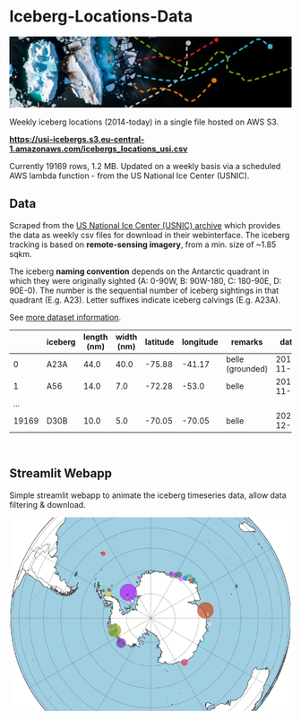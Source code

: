 # Iceberg-Locations-Data

![](header_img.jpeg)  

Weekly iceberg locations (2014-today) in a single file hosted on AWS S3.

**https://usi-icebergs.s3.eu-central-1.amazonaws.com/icebergs_locations_usi.csv**

Currently 19169 rows, 1.2 MB. Updated on a weekly basis via a scheduled AWS lambda function - from the
US National Ice Center (USNIC).

## Data

Scraped from the [US National Ice Center (USNIC) archive](https://usicecenter.gov/Products/AntarcIcebergs) which 
provides the data as weekly csv files for download in their webinterface. The iceberg tracking is based on **remote-sensing imagery**, 
from a min. size of ~1.85 sqkm.

The iceberg **naming convention** depends on the Antarctic quadrant in which they were originally sighted (A: 0-90W, 
B: 90W-180, C: 180-90E, D: 90E-0). The number is the sequential number of iceberg sightings in that quadrant 
(E.g. A23). Letter suffixes indicate iceberg calvings (E.g. A23A).

See [more dataset information](https://usicecenter.gov/Resources/AntarcticIcebergs).

|  | iceberg | length (nm) | width (nm) | latitude | longitude | remarks | date |
|---|---|---|---|---|---|---|---|
| 0 | A23A | 44.0 | 40.0 | -75.88 | -41.17 | belle (grounded) | 2014-11-07 |
| 1 | A56 | 14.0 | 7.0 | -72.28 | -53.0 | belle | 2014-11-07 |
| ... |  |  |  |  |  |  |  |
| 19169 | D30B | 10.0 | 5.0 | -70.05 | -70.05 | belle | 2022-12-09 |


<br>

## Streamlit Webapp

Simple streamlit webapp to animate the iceberg timeseries data, allow data filtering & download.

<p align="center">
  <img width="500" src="app_animation.gif">
</p>
